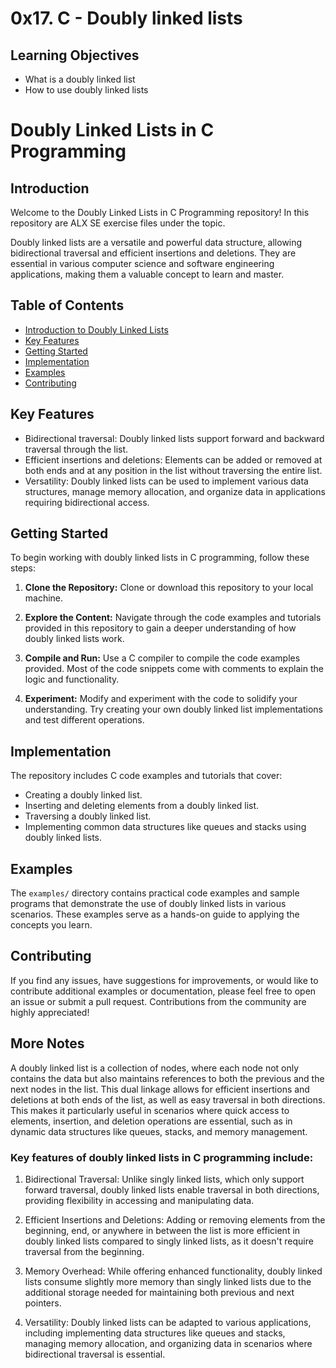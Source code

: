 # 0x17. C - Doubly linked lists

## Learning Objectives
- What is a doubly linked list
- How to use doubly linked lists

# Doubly Linked Lists in C Programming

## Introduction

Welcome to the Doubly Linked Lists in C Programming repository! In this repository are ALX SE exercise files under the topic.

Doubly linked lists are a versatile and powerful data structure, allowing bidirectional traversal and efficient insertions and deletions. They are essential in various computer science and software engineering applications, making them a valuable concept to learn and master.

## Table of Contents

- [Introduction to Doubly Linked Lists](#introduction-to-doubly-linked-lists)
- [Key Features](#key-features)
- [Getting Started](#getting-started)
- [Implementation](#implementation)
- [Examples](#examples)
- [Contributing](#contributing)

## Key Features

- Bidirectional traversal: Doubly linked lists support forward and backward traversal through the list.
- Efficient insertions and deletions: Elements can be added or removed at both ends and at any position in the list without traversing the entire list.
- Versatility: Doubly linked lists can be used to implement various data structures, manage memory allocation, and organize data in applications requiring bidirectional access.

## Getting Started

To begin working with doubly linked lists in C programming, follow these steps:

1. **Clone the Repository:** Clone or download this repository to your local machine.

2. **Explore the Content:** Navigate through the code examples and tutorials provided in this repository to gain a deeper understanding of how doubly linked lists work.

3. **Compile and Run:** Use a C compiler to compile the code examples provided. Most of the code snippets come with comments to explain the logic and functionality.

4. **Experiment:** Modify and experiment with the code to solidify your understanding. Try creating your own doubly linked list implementations and test different operations.

## Implementation

The repository includes C code examples and tutorials that cover:

- Creating a doubly linked list.
- Inserting and deleting elements from a doubly linked list.
- Traversing a doubly linked list.
- Implementing common data structures like queues and stacks using doubly linked lists.

## Examples

The `examples/` directory contains practical code examples and sample programs that demonstrate the use of doubly linked lists in various scenarios. These examples serve as a hands-on guide to applying the concepts you learn.

## Contributing

If you find any issues, have suggestions for improvements, or would like to contribute additional examples or documentation, please feel free to open an issue or submit a pull request. Contributions from the community are highly appreciated!

## More Notes

A doubly linked list is a collection of nodes, where each node not only contains the data but also maintains references to both the previous and the next nodes in the list. This dual linkage allows for efficient insertions and deletions at both ends of the list, as well as easy traversal in both directions. This makes it particularly useful in scenarios where quick access to elements, insertion, and deletion operations are essential, such as in dynamic data structures like queues, stacks, and memory management.

### Key features of doubly linked lists in C programming include:

1. Bidirectional Traversal: Unlike singly linked lists, which only support forward traversal, doubly linked lists enable traversal in both directions, providing flexibility in accessing and manipulating data.

2. Efficient Insertions and Deletions: Adding or removing elements from the beginning, end, or anywhere in between the list is more efficient in doubly linked lists compared to singly linked lists, as it doesn't require traversal from the beginning.

3. Memory Overhead: While offering enhanced functionality, doubly linked lists consume slightly more memory than singly linked lists due to the additional storage needed for maintaining both previous and next pointers.

4. Versatility: Doubly linked lists can be adapted to various applications, including implementing data structures like queues and stacks, managing memory allocation, and organizing data in scenarios where bidirectional traversal is essential.
